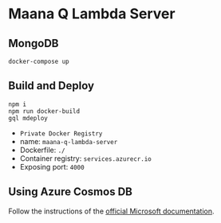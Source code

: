 # Maana Q Lambda Server

## MongoDB

```
docker-compose up
```

## Build and Deploy

```
npm i
npm run docker-build
gql mdeploy
```

- `Private Docker Registry`
- name: `maana-q-lambda-server`
- Dockerfile: `./`
- Container registry: `services.azurecr.io`
- Exposing port: `4000`

## Using Azure Cosmos DB

Follow the instructions of the [official Microsoft documentation](https://docs.microsoft.com/en-us/azure/cosmos-db/mongodb-mongoose).

